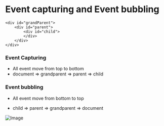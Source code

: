 # Event capturing and Event bubbling

```
<div id="grandParent">
    <div id="parent">
        <div id="child">
        </div>
    </div>
</div>
```

### Event Capturing

- All event move from top to bottom
- document => grandparent => parent => child

### Event bubbling

- All event move from bottom to top

* child => parent => grandparent => document

![Image]()
